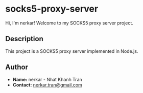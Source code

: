 # socks5-proxy-server
Hi, I'm nerkar! Welcome to my SOCKS5 proxy server project.
## Description
This project is a SOCKS5 proxy server implemented in Node.js.
## Author
- **Name:** nerkar - Nhat Khanh Tran
- **Contact:** nerkar.tran@gmail.com

